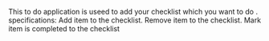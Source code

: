 This to do application is useed to add your checklist which you want to do .
specifications:
Add item to the checklist.
Remove item to the checklist.
Mark item is completed to the checklist
 
 
